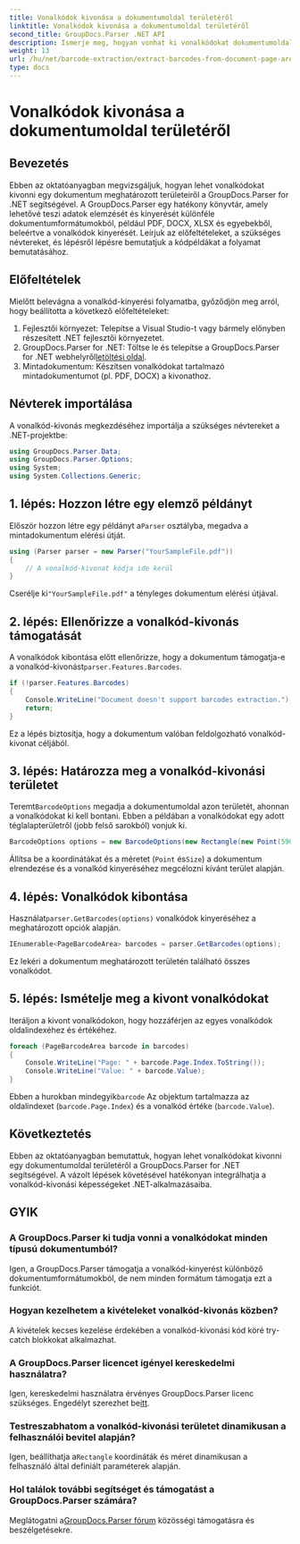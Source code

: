 ```yaml
---
title: Vonalkódok kivonása a dokumentumoldal területéről
linktitle: Vonalkódok kivonása a dokumentumoldal területéről
second_title: GroupDocs.Parser .NET API
description: Ismerje meg, hogyan vonhat ki vonalkódokat dokumentumoldalakról a GroupDocs.Parser for .NET segítségével. Növelje dokumentumfeldolgozási képességeit ezzel a lépésről lépésre mutató oktatóanyaggal.
weight: 13
url: /hu/net/barcode-extraction/extract-barcodes-from-document-page-area/
type: docs
---
```

# Vonalkódok kivonása a dokumentumoldal területéről

## Bevezetés
Ebben az oktatóanyagban megvizsgáljuk, hogyan lehet vonalkódokat kivonni egy dokumentum meghatározott területeiről a GroupDocs.Parser for .NET segítségével. A GroupDocs.Parser egy hatékony könyvtár, amely lehetővé teszi adatok elemzését és kinyerését különféle dokumentumformátumokból, például PDF, DOCX, XLSX és egyebekből, beleértve a vonalkódok kinyerését. Leírjuk az előfeltételeket, a szükséges névtereket, és lépésről lépésre bemutatjuk a kódpéldákat a folyamat bemutatásához.
## Előfeltételek
Mielőtt belevágna a vonalkód-kinyerési folyamatba, győződjön meg arról, hogy beállította a következő előfeltételeket:
1. Fejlesztői környezet: Telepítse a Visual Studio-t vagy bármely előnyben részesített .NET fejlesztői környezetet.
2.  GroupDocs.Parser for .NET: Töltse le és telepítse a GroupDocs.Parser for .NET webhelyről[letöltési oldal](https://releases.groupdocs.com/parser/net/).
3. Mintadokumentum: Készítsen vonalkódokat tartalmazó mintadokumentumot (pl. PDF, DOCX) a kivonathoz.

## Névterek importálása
A vonalkód-kivonás megkezdéséhez importálja a szükséges névtereket a .NET-projektbe:
```csharp
using GroupDocs.Parser.Data;
using GroupDocs.Parser.Options;
using System;
using System.Collections.Generic;
```
## 1. lépés: Hozzon létre egy elemző példányt
 Először hozzon létre egy példányt a`Parser` osztályba, megadva a mintadokumentum elérési útját.
```csharp
using (Parser parser = new Parser("YourSampleFile.pdf"))
{
    // A vonalkód-kivonat kódja ide kerül
}
```
 Cserélje ki`"YourSampleFile.pdf"` a tényleges dokumentum elérési útjával.
## 2. lépés: Ellenőrizze a vonalkód-kivonás támogatását
 A vonalkódok kibontása előtt ellenőrizze, hogy a dokumentum támogatja-e a vonalkód-kivonást`parser.Features.Barcodes`.
```csharp
if (!parser.Features.Barcodes)
{
    Console.WriteLine("Document doesn't support barcodes extraction.");
    return;
}
```
Ez a lépés biztosítja, hogy a dokumentum valóban feldolgozható vonalkód-kivonat céljából.
## 3. lépés: Határozza meg a vonalkód-kivonási területet
 Teremt`BarcodeOptions` megadja a dokumentumoldal azon területét, ahonnan a vonalkódokat ki kell bontani. Ebben a példában a vonalkódokat egy adott téglalapterületről (jobb felső sarokból) vonjuk ki.
```csharp
BarcodeOptions options = new BarcodeOptions(new Rectangle(new Point(590, 80), new Size(150, 150)));
```
Állítsa be a koordinátákat és a méretet (`Point` és`Size`) a dokumentum elrendezése és a vonalkód kinyeréséhez megcélozni kívánt terület alapján.
## 4. lépés: Vonalkódok kibontása
 Használat`parser.GetBarcodes(options)` vonalkódok kinyeréséhez a meghatározott opciók alapján.
```csharp
IEnumerable<PageBarcodeArea> barcodes = parser.GetBarcodes(options);
```
Ez lekéri a dokumentum meghatározott területén található összes vonalkódot.
## 5. lépés: Ismételje meg a kivont vonalkódokat
Iteráljon a kivont vonalkódokon, hogy hozzáférjen az egyes vonalkódok oldalindexéhez és értékéhez.
```csharp
foreach (PageBarcodeArea barcode in barcodes)
{
    Console.WriteLine("Page: " + barcode.Page.Index.ToString());
    Console.WriteLine("Value: " + barcode.Value);
}
```
 Ebben a hurokban mindegyik`barcode` Az objektum tartalmazza az oldalindexet (`barcode.Page.Index`) és a vonalkód értéke (`barcode.Value`).

## Következtetés
Ebben az oktatóanyagban bemutattuk, hogyan lehet vonalkódokat kivonni egy dokumentumoldal területéről a GroupDocs.Parser for .NET segítségével. A vázolt lépések követésével hatékonyan integrálhatja a vonalkód-kivonási képességeket .NET-alkalmazásaiba.

## GYIK
### A GroupDocs.Parser ki tudja vonni a vonalkódokat minden típusú dokumentumból?
Igen, a GroupDocs.Parser támogatja a vonalkód-kinyerést különböző dokumentumformátumokból, de nem minden formátum támogatja ezt a funkciót.
### Hogyan kezelhetem a kivételeket vonalkód-kivonás közben?
A kivételek kecses kezelése érdekében a vonalkód-kivonási kód köré try-catch blokkokat alkalmazhat.
### A GroupDocs.Parser licencet igényel kereskedelmi használatra?
Igen, kereskedelmi használatra érvényes GroupDocs.Parser licenc szükséges. Engedélyt szerezhet be[itt](https://purchase.groupdocs.com/buy).
### Testreszabhatom a vonalkód-kivonási területet dinamikusan a felhasználói bevitel alapján?
 Igen, beállíthatja a`Rectangle` koordináták és méret dinamikusan a felhasználó által definiált paraméterek alapján.
### Hol találok további segítséget és támogatást a GroupDocs.Parser számára?
 Meglátogatni a[GroupDocs.Parser fórum](https://forum.groupdocs.com/c/parser/17) közösségi támogatásra és beszélgetésekre.